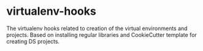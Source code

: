 # virtualenv-hooks

The virtualenv hooks related to creation of the virtual environments and projects. Based on installing regular libraries and CookieCutter template for creating DS projects.